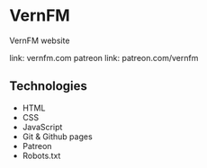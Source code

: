 # VernFM

VernFM website

link: vernfm.com
patreon link: patreon.com/vernfm

## Technologies

- HTML
- CSS
- JavaScript
- Git & Github pages
- Patreon
- Robots.txt
